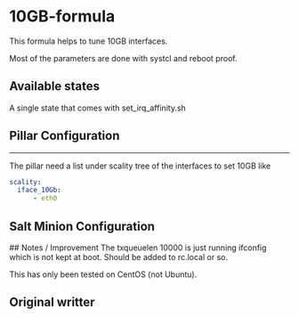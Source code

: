 10GB-formula
================

This formula helps to tune 10GB interfaces.

Most of the parameters are done with systcl and reboot proof.



## Available states

A single state that comes with set_irq_affinity.sh 

## Pillar Configuration
--------------------

The pillar need a list under scality tree of the interfaces to set 10GB like


``` YAML
scality:
  iface_10Gb: 
      - eth0
```

## Salt Minion Configuration

## Notes / Improvement
The txqueuelen 10000 is just running ifconfig which is not kept at boot.
Should be added to rc.local or so.

This has only been tested on CentOS (not Ubuntu).


## Original writter 
